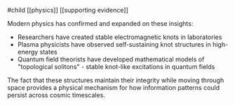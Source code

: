 #child [[physics]] [[supporting evidence]]

Modern physics has confirmed and expanded on these insights:

- Researchers have created stable electromagnetic knots in laboratories
- Plasma physicists have observed self-sustaining knot structures in high-energy states
- Quantum field theorists have developed mathematical models of "topological solitons" - stable knot-like excitations in quantum fields

The fact that these structures maintain their integrity while moving through space provides a physical mechanism for how information patterns could persist across cosmic timescales.